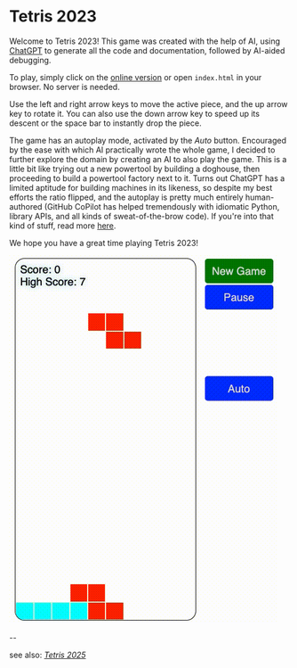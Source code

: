# Tetris 2023

Welcome to Tetris 2023! This game was created with the help of AI, using [ChatGPT](https://openai.com/blog/chatgpt/) to generate all the code and documentation, followed by AI-aided debugging.

To play, simply click on the [online version](https://tetris.rdancer.org/) or open `index.html` in your browser. No server is needed.

Use the left and right arrow keys to move the active piece, and the up arrow key to rotate it. You can also use the down arrow key to speed up its descent or the space bar to instantly drop the piece.

The game has an autoplay mode, activated by the *Auto* button. Encouraged by the ease with which AI practically wrote the whole game, I decided to further explore the domain by creating an AI to also play the game. This is a little bit like trying out a new powertool by building a doghouse, then proceeding to build a powertool factory next to it. Turns out ChatGPT has a limited aptitude for building machines in its likeness, so despite my best efforts the ratio flipped, and the autoplay is pretty much entirely human-authored (GitHub CoPilot has helped tremendously with idiomatic Python, library APIs, and all kinds of sweat-of-the-brow code). If you're into that kind of stuff, read more [here](ml/README.md).

We hope you have a great time playing Tetris 2023!

![screenshot of a completed tetris game](img/screen-recording.gif)


--

see also: [*Tetris 2025*](https://github.com/rdancer/tetris-2025)
